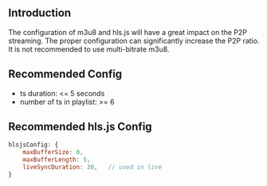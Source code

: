 
## Introduction
The configuration of m3u8 and hls.js will have a great impact on the P2P streaming. The proper configuration can significantly increase the P2P ratio. It is not recommended to use multi-bitrate m3u8.

## Recommended Config
- ts duration: <= 5 seconds
- number of ts in playlist: >= 6

## Recommended hls.js Config
```javascript
hlsjsConfig: {
    maxBufferSize: 0,       
    maxBufferLength: 5,     
    liveSyncDuration: 30,   // used in live
}
```
